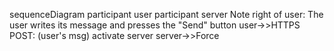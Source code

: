 sequenceDiagram
  participant user
  participant server
Note right of user: The user writes its message and presses the "Send" button
user->>HTTPS POST: (user's msg)
activate server
server->>Force
